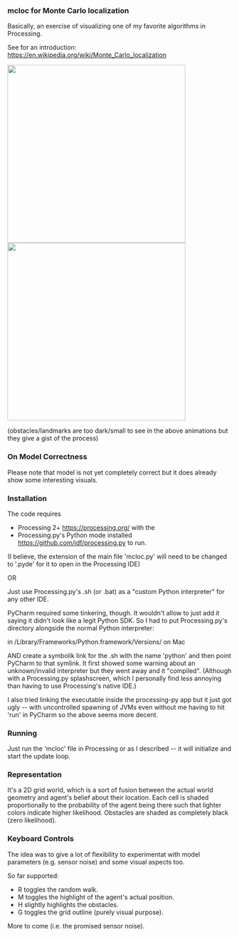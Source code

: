 ### mcloc for Monte Carlo localization

Basically, an exercise of visualizing one of my favorite algorithms in Processing. 

See for an introduction: https://en.wikipedia.org/wiki/Monte_Carlo_localization

<img align="center" src="https://raw.github.com/cadddr/mcloc/master/gif/2.gif" width="400" /> 
<img align="center" src="https://raw.github.com/cadddr/mcloc/master/gif/3.gif" width="400" />

(obstacles/landmarks are too dark/small to see in the above animations but they give a gist of the process)

### On Model Correctness
Please note that model is not yet completely correct but it does already show some interesting visuals.

### Installation
The code requires 
- Processing 2+ https://processing.org/ with the 
- Processing.py's Python mode installed https://github.com/jdf/processing.py to run.

(I believe, the extension of the main file 'mcloc.py' will need to be changed to '.pyde' for it to open in the Processing IDE)

OR

Just use Processing.py's .sh (or .bat) as a "custom Python interpreter" for any other IDE. 

PyCharm required some tinkering, though. It wouldn't allow to just add it saying it didn't look like a legit Python SDK. So I had to put Processing.py's directory alongside the normal Python interpreter:

in /Library/Frameworks/Python.framework/Versions/<here> on Mac 

AND create a symbolik link for the .sh with the name 'python' and then point PyCharm to that symlink. 
It first showed some warning about an unknown/invalid interpreter but they went away and it "compiled". (Although with a Processing.py splashscreen, which I personally find less annoying than having to use Processing's native IDE.) 

I also tried linking the executable inside the processing-py app but it just got ugly -- with uncontrolled spawning of JVMs even without me having to hit 'run' in PyCharm so the above seems more decent.

### Running
Just run the 'mcloc' file in Processing or as I described -- it will initialize and start the update loop. 

### Representation
It's a 2D grid world, which is a sort of fusion between the actual world geometry and agent's belief about their location. Each cell is shaded proportionally to the probability of the agent being there such that lighter colors indicate higher likelihood. Obstacles are shaded as completely black (zero likelihood). 

### Keyboard Controls
The idea was to give a lot of flexibility to experimentat with model parameters (e.g. sensor noise) and some visual aspects too.

So far supported:
- R toggles the random walk.
- M toggles the highlight of the agent's actual position.
- H slightly highlights the obstacles.
- G toggles the grid outline (purely visual purpose).

More to come (i.e. the promised sensor noise).

